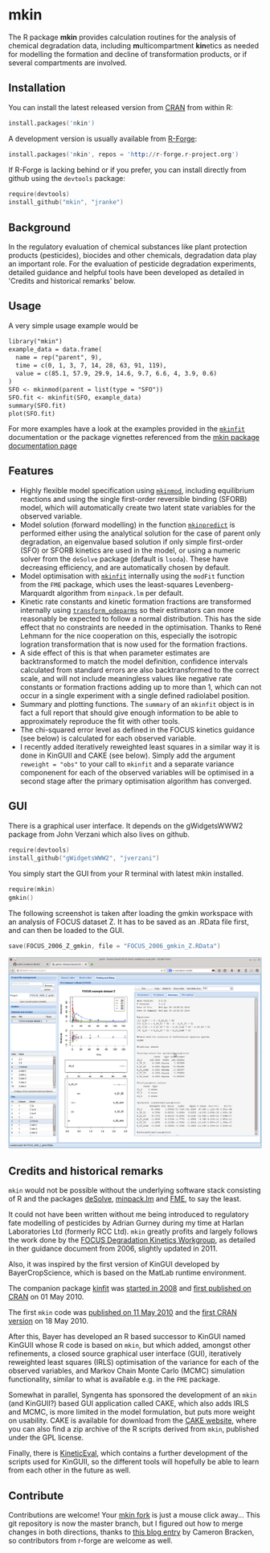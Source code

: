 # mkin

The R package **mkin** provides calculation routines for the analysis of
chemical degradation data, including <b>m</b>ulticompartment <b>kin</b>etics as
needed for modelling the formation and decline of transformation products, or
if several compartments are involved.

## Installation

You can install the latest released version from 
[CRAN](http://cran.r-project.org/package=mkin) from within R:

```s
install.packages('mkin')
```

A development version is usually available from [R-Forge](http://r-forge.r-project.org/R/?group_id=615):

```s
install.packages('mkin', repos = 'http://r-forge.r-project.org')
```

If R-Forge is lacking behind or if you prefer, you can install directly from
github using the `devtools` package:

```s
require(devtools)
install_github("mkin", "jranke")
```

## Background

In the regulatory evaluation of chemical substances like plant protection
products (pesticides), biocides and other chemicals, degradation data play an
important role. For the evaluation of pesticide degradation experiments, 
detailed guidance and helpful tools have been developed as detailed in
'Credits and historical remarks' below.

## Usage

A very simple usage example would be

    library("mkin")
    example_data = data.frame(
      name = rep("parent", 9),
      time = c(0, 1, 3, 7, 14, 28, 63, 91, 119),
      value = c(85.1, 57.9, 29.9, 14.6, 9.7, 6.6, 4, 3.9, 0.6)
    )
    SFO <- mkinmod(parent = list(type = "SFO"))
    SFO.fit <- mkinfit(SFO, example_data)
    summary(SFO.fit)
    plot(SFO.fit) 

For more examples have a look at the examples provided in the
[`mkinfit`](http://kinfit.r-forge.r-project.org/mkin_static/mkinfit.html)
documentation 
or the package vignettes referenced from the 
[mkin package documentation page](http://kinfit.r-forge.r-project.org/mkin_static/index.html)

## Features

* Highly flexible model specification using
  [`mkinmod`](http://kinfit.r-forge.r-project.org/mkin_static/mkinmod.html),
  including equilibrium reactions and using the single first-order 
  reversible binding (SFORB) model, which will automatically create
  two latent state variables for the observed variable.
* Model solution (forward modelling) in the function
  [`mkinpredict`](http://kinfit.r-forge.r-project.org/mkin_static/mkinpredict.html) 
  is performed either using the analytical solution for the case of 
  parent only degradation, an eigenvalue based solution if only simple
  first-order (SFO) or SFORB kinetics are used in the model, or
  using a numeric solver from the `deSolve` package (default is `lsoda`).
  These have decreasing efficiency, and are automatically chosen 
  by default.
* Model optimisation with 
  [`mkinfit`](http://kinfit.r-forge.r-project.org/mkin_static/mkinfit.html)
  internally using the `modFit` function from the `FME` package,
  which uses the least-squares Levenberg-Marquardt algorithm from
  `minpack.lm` per default.
* Kinetic rate constants and kinetic formation fractions are transformed 
  internally using
  [`transform_odeparms`](http://kinfit.r-forge.r-project.org/mkin_static/transform_odeparms.html)
  so their estimators can more reasonably be expected to follow
  a normal distribution. This has the side effect that no constraints
  are needed in the optimisation. Thanks to René Lehmann for the nice
  cooperation on this, especially the isotropic logration transformation
  that is now used for the formation fractions.
* A side effect of this is that when parameter estimates are backtransformed
  to match the model definition, confidence intervals calculated from
  standard errors are also backtransformed to the correct scale, and will
  not include meaningless values like negative rate constants or 
  formation fractions adding up to more than 1, which can not occur in 
  a single experiment with a single defined radiolabel position.
* Summary and plotting functions. The `summary` of an `mkinfit` object is in
  fact a full report that should give enough information to be able to
  approximately reproduce the fit with other tools.
* The chi-squared error level as defined in the FOCUS kinetics guidance
  (see below) is calculated for each observed variable.
* I recently added iteratively reweighted least squares in a similar way
  it is done in KinGUII and CAKE (see below). Simply add the argument
  `reweight = "obs"` to your call to `mkinfit` and a separate variance 
  componenent for each of the observed variables will be optimised
  in a second stage after the primary optimisation algorithm has converged.

## GUI

There is a graphical user interface. It depends on the gWidgetsWWW2 package 
from John Verzani which also lives on github. 


```s
require(devtools)
install_github("gWidgetsWWW2", "jverzani")
```
You simply start the GUI from your R terminal with latest mkin installed.

```s
require(mkin)
gmkin()
```

The following screenshot is taken after loading the gmkin workspace with
an analysis of FOCUS dataset Z. It has to be saved as an .RData file 
first, and can then be loaded to the GUI.

```s
save(FOCUS_2006_Z_gmkin, file = "FOCUS_2006_gmkin_Z.RData")
```

![gmkin screenshot](gmkin_screenshot.png)
  
## Credits and historical remarks

`mkin` would not be possible without the underlying software stack consisting
of R and the packages [deSolve](http://cran.r-project.org/package=deSolve),
[minpack.lm](http://cran.r-project.org/package=minpack.lm) and
[FME](http://cran.r-project.org/package=FME), to say the least.

It could not have been written without me being introduced to regulatory fate
modelling of pesticides by Adrian Gurney during my time at Harlan Laboratories
Ltd (formerly RCC Ltd). `mkin` greatly profits and largely follows
the work done by the 
[FOCUS Degradation Kinetics Workgroup](http://focus.jrc.ec.europa.eu/dk),
as detailed in ther guidance document from 2006, slightly updated in 2011.

Also, it was inspired by the first version of KinGUI developed by
BayerCropScience, which is based on the MatLab runtime environment.

The companion package [kinfit](http://kinfit.r-forge.r-project.org/kinfit_static/index.html) was [started in 2008](https://r-forge.r-project.org/scm/viewvc.php?view=rev&root=kinfit&revision=2) and 
[first published on
CRAN](http://cran.r-project.org/src/contrib/Archive/kinfit/) on 01 May
2010.

The first `mkin` code was [published on 11 May 2010](https://r-forge.r-project.org/scm/viewvc.php?view=rev&root=kinfit&revision=8) and the 
[first CRAN version](http://cran.r-project.org/src/contrib/Archive/mkin)
on 18 May 2010.

After this, Bayer has developed an R based successor to KinGUI named KinGUII
whose R code is based on `mkin`, but which added, amongst other refinements, a
closed source graphical user interface (GUI), iteratively reweighted least
squares (IRLS) optimisation of the variance for each of the observed
variables, and Markov Chain Monte Carlo (MCMC) simulation functionality,
similar to what is available e.g. in the `FME` package.

Somewhat in parallel, Syngenta has sponsored the development of an `mkin` (and
KinGUII?) based GUI application called CAKE, which also adds IRLS and MCMC, is
more limited in the model formulation, but puts more weight on usability.
CAKE is available for download from the [CAKE
website](http://projects.tessella.com/cake), where you can also
find a zip archive of the R scripts derived from `mkin`, published under the GPL
license.

Finally, there is 
[KineticEval](http://github.com/zhenglei-gao/KineticEval), which contains 
a further development of the scripts used for KinGUII, so the different tools
will hopefully be able to learn from each other in the future as well.


## Contribute

Contributions are welcome! Your [mkin fork](https://help.github.com/articles/fork-a-repo) is just a mouse click away... This git repository is now the 
master branch, but I figured out how to merge changes in both directions,
thanks to [this blog entry](http://cameron.bracken.bz/git-with-r-forge)
by Cameron Bracken, so contributors from r-forge are welcome as well.

